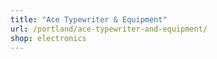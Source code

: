 ```yaml
---
title: "Ace Typewriter & Equipment"
url: /portland/ace-typewriter-and-equipment/
shop: electronics
---
```

